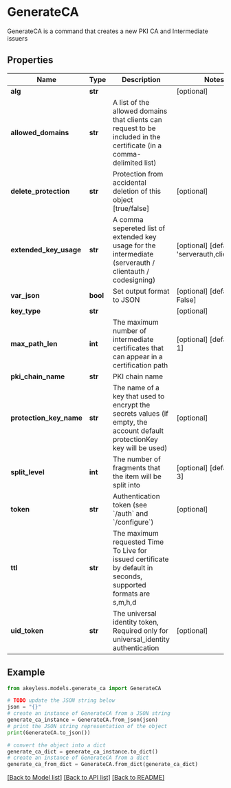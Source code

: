 # GenerateCA

GenerateCA is a command that creates a new PKI CA and Intermediate issuers

## Properties

Name | Type | Description | Notes
------------ | ------------- | ------------- | -------------
**alg** | **str** |  | [optional] 
**allowed_domains** | **str** | A list of the allowed domains that clients can request to be included in the certificate (in a comma-delimited list) | 
**delete_protection** | **str** | Protection from accidental deletion of this object [true/false] | [optional] 
**extended_key_usage** | **str** | A comma sepereted list of extended key usage for the intermediate (serverauth / clientauth / codesigning) | [optional] [default to 'serverauth,clientauth']
**var_json** | **bool** | Set output format to JSON | [optional] [default to False]
**key_type** | **str** |  | [optional] 
**max_path_len** | **int** | The maximum number of intermediate certificates that can appear in a certification path | [optional] [default to 1]
**pki_chain_name** | **str** | PKI chain name | 
**protection_key_name** | **str** | The name of a key that used to encrypt the secrets values (if empty, the account default protectionKey key will be used) | [optional] 
**split_level** | **int** | The number of fragments that the item will be split into | [optional] [default to 3]
**token** | **str** | Authentication token (see &#x60;/auth&#x60; and &#x60;/configure&#x60;) | [optional] 
**ttl** | **str** | The maximum requested Time To Live for issued certificate by default in seconds, supported formats are s,m,h,d | 
**uid_token** | **str** | The universal identity token, Required only for universal_identity authentication | [optional] 

## Example

```python
from akeyless.models.generate_ca import GenerateCA

# TODO update the JSON string below
json = "{}"
# create an instance of GenerateCA from a JSON string
generate_ca_instance = GenerateCA.from_json(json)
# print the JSON string representation of the object
print(GenerateCA.to_json())

# convert the object into a dict
generate_ca_dict = generate_ca_instance.to_dict()
# create an instance of GenerateCA from a dict
generate_ca_from_dict = GenerateCA.from_dict(generate_ca_dict)
```
[[Back to Model list]](../README.md#documentation-for-models) [[Back to API list]](../README.md#documentation-for-api-endpoints) [[Back to README]](../README.md)


